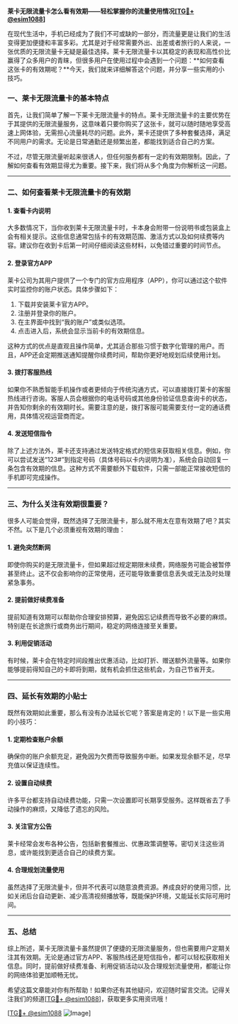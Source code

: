 **莱卡无限流量卡怎么看有效期——轻松掌握你的流量使用情况[[TG💪+ @esim1088](https://t.me/s/esim1088)]**

在现代生活中，手机已经成为了我们不可或缺的一部分，而流量更是让我们的生活变得更加便捷和丰富多彩。尤其是对于经常需要外出、出差或者旅行的人来说，一张优质的无限流量卡无疑是最佳选择。莱卡无限流量卡以其稳定的表现和高性价比赢得了众多用户的青睐，但很多用户在使用过程中会遇到一个问题：**如何查看这张卡的有效期呢？**今天，我们就来详细解答这个问题，并分享一些实用的小技巧。

### **一、莱卡无限流量卡的基本特点**

首先，让我们简单了解一下莱卡无限流量卡的特点。莱卡无限流量卡的主要优势在于其提供的无限流量服务，这意味着只要你购买了这张卡，就可以随时随地享受高速上网体验，无需担心流量耗尽的问题。此外，莱卡还提供了多种套餐选择，满足不同用户的需求。无论是日常通勤还是频繁出差，都能找到适合自己的方案。

不过，尽管无限流量听起来很诱人，但任何服务都有一定的有效期限制。因此，了解如何查看有效期显得尤为重要。接下来，我们将从多个角度为你解析这一问题。

---

### **二、如何查看莱卡无限流量卡的有效期**

#### **1. 查看卡内说明**
大多数情况下，当你收到莱卡无限流量卡时，卡本身会附带一份说明书或包装盒上会有相关提示。这些信息通常包括卡的有效期范围、激活方式以及如何续费等内容。建议你在收到卡后第一时间仔细阅读这些材料，以免错过重要的时间节点。

#### **2. 登录官方APP**
莱卡公司为其用户提供了一个专门的官方应用程序（APP），你可以通过这个软件实时监控你的账户状态。具体步骤如下：
1. 下载并安装莱卡官方APP。
2. 注册并登录你的账户。
3. 在主界面中找到“我的账户”或类似选项。
4. 点击进入后，系统会显示当前卡的有效期信息。

这种方式的优点是直观且操作简单，尤其适合那些习惯于数字化管理的用户。而且，APP还会定期推送通知提醒你续费时间，帮助你更好地规划后续使用计划。

#### **3. 拨打客服热线**
如果你不熟悉智能手机操作或者更倾向于传统沟通方式，可以直接拨打莱卡的客服热线进行咨询。客服人员会根据你的电话号码或其他身份验证信息查询卡的状态，并告知你剩余的有效期时长。需要注意的是，拨打客服可能需要支付一定的通话费用，具体情况视运营商而定。

#### **4. 发送短信指令**
除了上述方法外，莱卡还支持通过发送特定格式的短信来获取相关信息。例如，你可以尝试发送“123#”到指定号码（具体号码以卡内说明为准），系统会自动回复一条包含有效期的信息。这种方式不需要额外下载软件，只需一部能正常接收短信的手机即可完成操作。

---

### **三、为什么关注有效期很重要？**

很多人可能会觉得，既然选择了无限流量卡，那么就不用太在意有效期了吧？其实不然。以下是几个必须重视有效期的理由：

#### **1. 避免突然断网**
即使你购买的是无限流量卡，但如果超过规定期限未续费，网络服务可能会被暂停甚至终止。这不仅会影响你的正常使用，还可能导致重要信息丢失或无法及时处理紧急事务。

#### **2. 提前做好续费准备**
提前知道有效期可以帮助你合理安排预算，避免因忘记续费而导致不必要的麻烦。特别是在长途旅行或商务出行期间，稳定的网络连接至关重要。

#### **3. 利用促销活动**
有时候，莱卡会在特定时间段推出优惠活动，比如打折、赠送额外流量等。如果你能够提前得知自己的卡即将到期，就有机会抓住这些机会，为自己节省开支。

---

### **四、延长有效期的小贴士**

既然有效期如此重要，那么有没有办法延长它呢？答案是肯定的！以下是一些实用的小技巧：

#### **1. 定期检查账户余额**
确保你的账户余额充足，避免因为欠费而导致服务中断。如果发现余额不足，尽早充值以保证连续性。

#### **2. 设置自动续费**
许多平台都支持自动续费功能，只需一次设置即可长期享受服务。这样既省去了手动操作的麻烦，又降低了遗忘的风险。

#### **3. 关注官方公告**
莱卡经常会发布各种公告，包括新套餐推出、优惠政策调整等。密切关注这些消息，或许能找到更适合自己的续费方案。

#### **4. 合理规划流量使用**
虽然选择了无限流量卡，但并不代表可以随意浪费资源。养成良好的使用习惯，比如关闭后台自动更新、减少高清视频播放等，既能保护环境，又能延长实际可用时间。

---

### **五、总结**

综上所述，莱卡无限流量卡虽然提供了便捷的无限流量服务，但也需要用户定期关注其有效期。无论是通过官方APP、客服热线还是短信指令，都可以轻松获取相关信息。同时，提前做好续费准备、利用促销活动以及合理规划流量使用，都能让你的网络体验更加顺畅无忧。

希望这篇文章能对你有所帮助！如果你还有其他疑问，欢迎随时留言交流。记得关注我们的频道[[TG💪+ @esim1088](https://t.me/s/esim1088)]，获取更多实用资讯哦！

[[TG💪+ @esim1088](https://t.me/s/esim1088) ![Image](https://i.postimg.cc/4NQfJmqS/Snipaste-2025-05-13-00-14-12.png)]